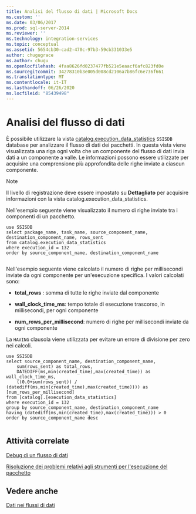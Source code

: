 ```yaml
---
title: Analisi del flusso di dati | Microsoft Docs
ms.custom: ''
ms.date: 03/06/2017
ms.prod: sql-server-2014
ms.reviewer: ''
ms.technology: integration-services
ms.topic: conceptual
ms.assetid: 5654cb30-cad2-470c-97b3-59cb331033e5
author: chugugrace
ms.author: chugu
ms.openlocfilehash: 4faa8626fd0237477fb521e5eaacf6afc823fd0e
ms.sourcegitcommit: 34278310b3e005d008cd2106a7b86fc6e736f661
ms.translationtype: MT
ms.contentlocale: it-IT
ms.lasthandoff: 06/26/2020
ms.locfileid: "85439498"
---
```

# <a name="analysis-of-data-flow"></a>Analisi del flusso di dati
  È possibile utilizzare la vista [catalog.execution_data_statistics](../relational-databases/statistics/statistics.md) `SSISDB` database per analizzare il flusso di dati dei pacchetti. In questa vista viene visualizzata una riga ogni volta che un componente del flusso di dati invia dati a un componente a valle. Le informazioni possono essere utilizzate per acquisire una comprensione più approfondita delle righe inviate a ciascun componente.  
  
> [!NOTE]  
>  Il livello di registrazione deve essere impostato su **Dettagliato** per acquisire informazioni con la vista catalog.execution_data_statistics.  
  
 Nell'esempio seguente viene visualizzato il numero di righe inviate tra i componenti di un pacchetto.  
  
```  
use SSISDB  
select package_name, task_name, source_component_name, destination_component_name, rows_sent  
from catalog.execution_data_statistics  
where execution_id = 132  
order by source_component_name, destination_component_name  
  
```  
  
 Nell'esempio seguente viene calcolato il numero di righe per millisecondi inviate da ogni componente per un'esecuzione specifica. I valori calcolati sono:  
  
-   **total_rows** : somma di tutte le righe inviate dal componente  
  
-   **wall_clock_time_ms**: tempo totale di esecuzione trascorso, in millisecondi, per ogni componente  
  
-   **num_rows_per_millisecond**: numero di righe per millisecondi inviate da ogni componente  
  
 La `HAVING` clausola viene utilizzata per evitare un errore di divisione per zero nei calcoli.  
  
```  
use SSISDB  
select source_component_name, destination_component_name,  
    sum(rows_sent) as total_rows,  
    DATEDIFF(ms,min(created_time),max(created_time)) as wall_clock_time_ms,  
    ((0.0+sum(rows_sent)) / (datediff(ms,min(created_time),max(created_time)))) as [num_rows_per_millisecond]  
from [catalog].[execution_data_statistics]  
where execution_id = 132  
group by source_component_name, destination_component_name  
having (datediff(ms,min(created_time),max(created_time))) > 0  
order by source_component_name desc  
  
```  
  
## <a name="related-tasks"></a>Attività correlate  
 [Debug di un flusso di dati](troubleshooting/debugging-data-flow.md)  
  
 [Risoluzione dei problemi relativi agli strumenti per l'esecuzione del pacchetto](troubleshooting/troubleshooting-tools-for-package-execution.md)  
  
## <a name="see-also"></a>Vedere anche  
 [Dati nei flussi di dati](data-flow/data-in-data-flows.md)  
  
  
